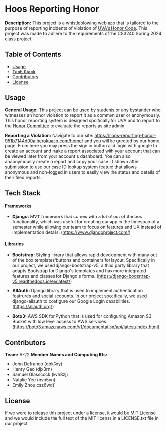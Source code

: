 # Hoos Reporting Honor

**Description:** This project is a whistleblowing web app that is tailored to the purpose of reporting incidents of violation of [UVA's Honor Code](https://honor.virginia.edu/about/about-honor-committee). This project was made to adhere to the requirements of the CS3240 Spring 2024 class project.

## Table of Contents
- [Usage](#usage)
- [Tech Stack](#tech-stack)
- [Contributors](#contributors)
- [License](#license)

## Usage

**General Usage:** This project can be used by students or any bystander who witnesses an honor violation to report it as a common user or anonymously. This honor reporting system is designed spcifically for UVA and to report to the [Honor Committee](https://honor.virginia.edu/about/about-honor-committee) to evaluate the reports as site admin.

**Reporting a Violation:** Navigate to our site: https://hoos-reporting-honor-951b7144d00a.herokuapp.com/home/ and you will be greeted by our home page. From here you may press the sign in button and login with google to create an account and make a report associated with your account that can be viewed later from your account's dashboard. You can also anaonymously create a report and copy your case ID shown after submission to use our case ID lookup system feature that allows anonymous and non-logged in users to easily view the status and details of their filed reports.

## Tech Stack

#### Frameworks

- **Django:** MVT framework that comes with a lot of out of the box functionality, which was useful for creating our app in the timespan of a semester while allowing our team to focus on features and UX instead of implementation details. (https://www.djangoproject.com/)

#### Libraries

- **Bootstrap:** Styling library that allows rapid development with many out of the box templates/buttons and containers for layout. Specifically in our project, we used django-bootstrap-v5, a third party library that adapts Bootstrap for Django's templates and has more integrated features and classes for Django's forms. (https://django-bootstrap-v5.readthedocs.io/en/latest/)

- **AllAuth:** Django library that is used to implement authentication featrures and social accounts. In our project specifically, we used django-allauth to configure our Google Login capabilities. (https://allauth.org/) 

- **Boto3:** AWS SDK for Python that is used for configuring Amazon S3 Bucket with low level access to AWS services. (https://boto3.amazonaws.com/v1/documentation/api/latest/index.html) 

## Contributors
__Team:__ A-22
__Member Names and Computing IDs:__ 
- John Defranco (qbk3xy) 
- Henry Gao (djx3rn) 
- Samuel Glasscock (kvh8zj) 
- Natalie Yee (nvn5yn) 
- Emily Zhou csz6wd()

## License
If we were to release this project under a license, it would be MIT License and we would include the full text of the MIT license in a LICENSE.txt file in our project